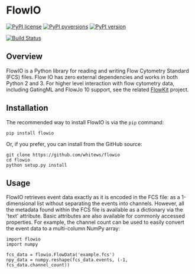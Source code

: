 # FlowIO

[![PyPI license](https://img.shields.io/pypi/l/flowio.svg?colorB=dodgerblue)](https://pypi.python.org/pypi/flowio/)
[![PyPI pyversions](https://img.shields.io/pypi/pyversions/flowio.svg)](https://pypi.python.org/pypi/flowio/)
[![PyPI version](https://img.shields.io/pypi/v/flowio.svg?colorB=blue)](https://pypi.python.org/pypi/flowio/)

[![Build Status](https://travis-ci.com/whitews/FlowIO.svg?branch=master)](https://travis-ci.com/whitews/FlowKit)

## Overview

FlowIO is a Python library for reading and writing Flow Cytometry Standard (FCS) files. 
Flow IO has zero external dependencies and works in both Python 2 and 3. For higher 
level interaction with flow cytometry data, including GatingML and FlowJo 10 support, 
see the related [FlowKit](https://github.com/whitews/FlowKit) project.

## Installation

The recommended way to install FlowIO is via the `pip` command:

```
pip install flowio
```

Or, if you prefer, you can install from the GitHub source:

```
git clone https://github.com/whitews/flowio
cd flowio
python setup.py install
```

## Usage

FlowIO retrieves event data exactly as it is encoded in the FCS file: as a 
1-dimensional list without separating the events into channels. However, all the metadata 
found within the FCS file is available as a dictionary via the 'text' attribute. Basic attributes
are also available for commonly accessed properties. For example, the channel count 
can be used to easily convert the event data to a multi-column NumPy array:

```
import flowio
import numpy

fcs_data = flowio.FlowData('example.fcs')
npy_data = numpy.reshape(fcs_data.events, (-1, fcs_data.channel_count))
```
